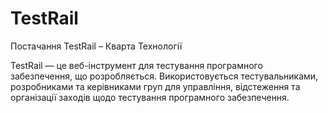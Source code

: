 # TestRail

Постачання TestRail – Кварта Технології

TestRail — це веб-інструмент для тестування програмного забезпечення, що розробляється. Використовується тестувальниками, розробниками та керівниками груп для управління, відстеження та організації заходів щодо тестування програмного забезпечення.






